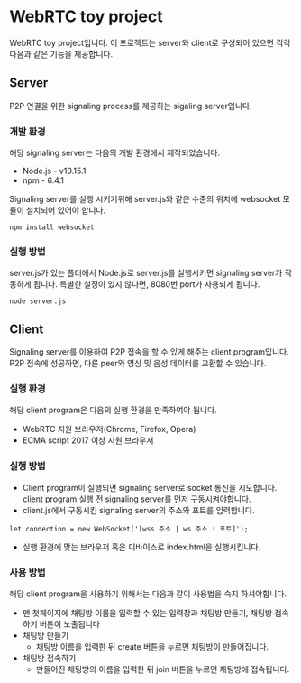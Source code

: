 WebRTC toy project
=============

WebRTC toy project입니다.
이 프로젝트는 server와 client로 구성되어 있으면 각각 다음과 같은 기능을 제공합니다.

Server
-------------

P2P 연결을 위한 signaling process를 제공하는 sigaling server입니다.

### 개발 환경
해당 signaling server는 다음의 개발 환경에서 제작되었습니다.
  - Node.js - v10.15.1
  - npm - 6.4.1

Signaling server를 실행 시키기위해 server.js와 같은 수준의 위치에 websocket 모듈이 설치되어 있어야 합니다.
<pre><code>npm install websocket</code></pre>

### 실행 방법
server.js가 있는 폴더에서 Node.js로 server.js를 실행시키면 signaling server가 작동하게 됩니다.
특별한 설정이 있지 않다면, 8080번 port가 사용되게 됩니다.

<pre><code>node server.js</code></pre>

Client
-------------

Signaling server를 이용하여 P2P 접속을 할 수 있게 해주는 client program입니다. P2P 접속에 성공하면,
다른 peer와 영상 및 음성 데이터를 교환할 수 있습니다.

### 실행 환경
해당 client program은 다음의 실행 환경을 만족하여야 됩니다.
  - WebRTC 지원 브라우저(Chrome, Firefox, Opera)
  - ECMA script 2017 이상 지원 브라우저

### 실행 방법
* Client program이 실행되면 signaling server로 socket 통신을 시도합니다. client program 실행 전 signaling server를 먼저 구동시켜야합니다.
* client.js에서 구동시킨 signaling server의 주소와 포트를 입력합니다.
<pre><code>let connection = new WebSocket('[wss 주소 | ws 주소 : 포트]');</code></pre>
* 실행 환경에 맞는 브라우저 혹은 디바이스로 index.html을 실행시킵니다.

### 사용 방법
해당 client program을 사용하기 위해서는 다음과 같이 사용법을 숙지 하셔야합니다.
* 맨 첫페이지에 채팅방 이름을 입력할 수 있는 입력창과 채팅방 만들기, 채팅방 접속하기 버튼이 노출됩니다
* 채팅방 만들기
    - 채팅방 이름을 입력한 뒤 create 버튼을 누르면 채팅방이 만들어집니다.
* 채팅방 접속하기
    - 만들어진 채팅방의 이름을 입력한 뒤 join 버튼을 누르면 채팅방에 접속됩니다.
